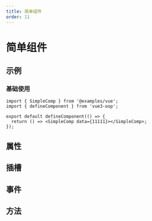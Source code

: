 ```yaml
---
title: 简单组件
order: 11
---
```


# 简单组件

## 示例

### 基础使用

```tsx
import { SimpleComp } from '@examples/vue';
import { defineComponent } from 'vue3-oop';

export default defineComponent(() => {
  return () => <SimpleComp data={11111}></SimpleComp>;
});
```

## 属性

<API id="SimpleComp" type="props"></API>

## 插槽

<API id="SimpleComp" type="slots"></API>

## 事件

<API id="SimpleComp" type="events"></API>

## 方法

<API id="SimpleComp" type="imperative"></API>
